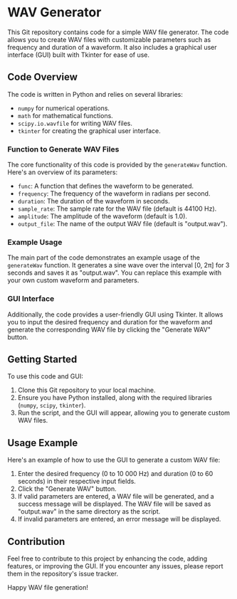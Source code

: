 # WAV Generator

This Git repository contains code for a simple WAV file generator. The code allows you to create WAV files with customizable parameters such as frequency and duration of a waveform. It also includes a graphical user interface (GUI) built with Tkinter for ease of use.

## Code Overview

The code is written in Python and relies on several libraries:

- `numpy` for numerical operations.
- `math` for mathematical functions.
- `scipy.io.wavfile` for writing WAV files.
- `tkinter` for creating the graphical user interface.

### Function to Generate WAV Files

The core functionality of this code is provided by the `generateWav` function. Here's an overview of its parameters:

- `func`: A function that defines the waveform to be generated.
- `frequency`: The frequency of the waveform in radians per second.
- `duration`: The duration of the waveform in seconds.
- `sample_rate`: The sample rate for the WAV file (default is 44100 Hz).
- `amplitude`: The amplitude of the waveform (default is 1.0).
- `output_file`: The name of the output WAV file (default is "output.wav").

### Example Usage

The main part of the code demonstrates an example usage of the `generateWav` function. It generates a sine wave over the interval [0, 2π] for 3 seconds and saves it as "output.wav". You can replace this example with your own custom waveform and parameters.

### GUI Interface

Additionally, the code provides a user-friendly GUI using Tkinter. It allows you to input the desired frequency and duration for the waveform and generate the corresponding WAV file by clicking the "Generate WAV" button.

## Getting Started

To use this code and GUI:

1. Clone this Git repository to your local machine.
2. Ensure you have Python installed, along with the required libraries (`numpy`, `scipy`, `tkinter`).
3. Run the script, and the GUI will appear, allowing you to generate custom WAV files.

## Usage Example

Here's an example of how to use the GUI to generate a custom WAV file:

1. Enter the desired frequency (0 to 10 000 Hz) and duration (0 to 60 seconds) in their respective input fields.
2. Click the "Generate WAV" button.
3. If valid parameters are entered, a WAV file will be generated, and a success message will be displayed. The WAV file will be saved as "output.wav" in the same directory as the script.
4. If invalid parameters are entered, an error message will be displayed.

## Contribution

Feel free to contribute to this project by enhancing the code, adding features, or improving the GUI. If you encounter any issues, please report them in the repository's issue tracker.

Happy WAV file generation!